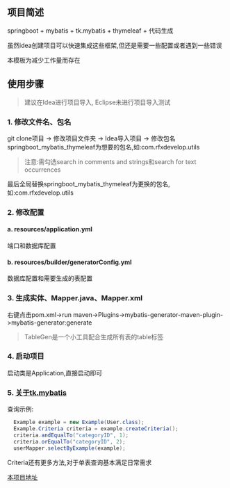 ## 项目简述
springboot + mybatis + tk.mybatis + thymeleaf + 代码生成

虽然idea创建项目可以快速集成这些框架,但还是需要一些配置或者遇到一些错误

本模板为减少工作量而存在

## 使用步骤

> 建议在Idea进行项目导入, Eclipse未进行项目导入测试

### 1. 修改文件名、包名

git clone项目 -> 修改项目文件夹 -> Idea导入项目 -> 修改包名springboot_mybatis_thymeleaf为想要的包名,如:com.rfxdevelop.utils

> 注意:需勾选search in comments and strings和search for text occurrences

最后全局替换springboot_mybatis_thymeleaf为更换的包名,如:com.rfxdevelop.utils

### 2. 修改配置

#### a. resources/application.yml
端口和数据库配置

#### b. resources/builder/generatorConfig.yml
数据库配置和需要生成的表配置

### 3. 生成实体、Mapper.java、Mapper.xml
右键点击pom.xml->run maven->Plugins->mybatis-generator-maven-plugin->mybatis-generator:generate

> TableGen是一个小工具配合生成所有表的table标签


### 4. 启动项目
启动类是Application,直接启动即可

### 5. [关于tk.mybatis](https://github.com/abel533/Mapper/wiki)
查询示例:
```java
  Example example = new Example(User.class);
  Example.Criteria criteria = example.createCriteria();
  criteria.andEqualTo("categoryID", 1);
  criteria.orEqualTo("categoryID", 2);
  userMapper.selectByExample(example);
```
Criteria还有更多方法,对于单表查询基本满足日常需求

[本项目地址](https://github.com/renfx/springboot-mybatis-thymeleaf.git)
